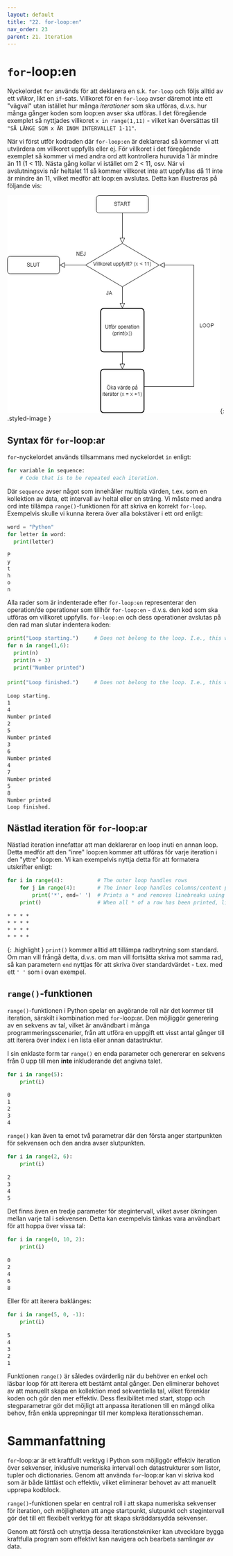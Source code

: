 ```yaml
---
layout: default
title: "22. for-loop:en"
nav_order: 23
parent: 21. Iteration
---
```


# `for`-loop:en
Nyckelordet `for` används för att deklarera en s.k. `for-loop` och följs alltid av ett _villkor_, likt en `if`-sats. Villkoret för en `for-loop` avser däremot inte ett "vägval" utan istället hur många _iterationer_ som ska utföras, d.v.s. hur många gånger koden som loop:en avser ska utföras. I det föregående exemplet så nyttjades villkoret `x in range(1,11)` - vilket kan översättas till `"SÅ LÄNGE SOM x ÄR INOM INTERVALLET 1-11"`.

När vi först utför kodraden där `for-loop:en` är deklarerad så kommer vi att utvärdera om villkoret uppfylls eller ej. För villkoret i det föregående exemplet så kommer vi med andra ord att kontrollera huruvida 1 är mindre än 11 (1 < 11). Nästa gång kollar vi istället om 2 < 11, osv. När vi avslutningsvis når heltalet 11 så kommer villkoret inte att uppfyllas då 11 inte är mindre än 11, vilket medför att loop:en avslutas. Detta kan illustreras på följande vis:

![for-loop](../../assets/images/for-loop2.png){: .styled-image }

## Syntax för `for`-loop:ar
`for`-nyckelordet används tillsammans med nyckelordet `in` enligt:
```python
for variable in sequence:
    # Code that is to be repeated each iteration.
```

Där `sequence` avser något som innehåller multipla värden, t.ex. som en kollektion av data, ett intervall av heltal eller en sträng. Vi måste med andra ord inte tillämpa `range()`-funktionen för att skriva en korrekt `for-loop`. Exempelvis skulle vi kunna iterera över alla bokstäver i ett ord enligt:
```python
word = "Python"
for letter in word:
  print(letter)
```
<div class="code-example" markdown="1">
<pre><code>P
y
t
h
o
n</code> </pre>
</div>

Alla rader som är indenterade efter `for-loop:en` representerar den operation/de operationer som tillhör `for-loop:en` - d.v.s. den kod som ska utföras om villkoret uppfylls. `for-loop:en` och dess operationer avslutas på den rad man slutar indentera koden:
```python
print("Loop starting.")     # Does not belong to the loop. I.e., this will run regardless.
for n in range(1,6):
  print(n)
  print(n + 3)
  print("Number printed")

print("Loop finished.")     # Does not belong to the loop. I.e., this will run regardless.
```
<div class="code-example" markdown="1">
<pre><code>Loop starting.
1
4
Number printed
2
5
Number printed
3
6
Number printed
4
7
Number printed
5
8
Number printed
Loop finished.</code> </pre>
</div>

## Nästlad iteration för `for`-loop:ar
Nästlad iteration innefattar att man deklarerar en loop inuti en annan loop. Detta medför att den "inre" loop:en kommer att utföras för varje iteration i den "yttre" loop:en. Vi kan exempelvis nyttja detta för att formatera utskrifter enligt:
```python
for i in range(4):           # The outer loop handles rows
    for j in range(4):       # The inner loop handles columns/content per row
        print('*', end=' ')  # Prints a * and removes linebreaks using the end attribute
    print()                  # When all * of a row has been printed, linebreak here
```
<div class="code-example" markdown="1">
<pre><code>* * * *
* * * *
* * * *
* * * * </code> </pre>
</div>

{: .highlight }
`print()` kommer alltid att tillämpa radbrytning som standard. Om man vill frångå detta, d.v.s. om man vill fortsätta skriva mot samma rad, så kan parametern `end` nyttjas för att skriva över standardvärdet - t.ex. med ett `' '` som i ovan exempel.

## `range()`-funktionen
`range()`-funktionen i Python spelar en avgörande roll när det kommer till iteration, särskilt i kombination med `for`-loop:ar. Den möjliggör generering av en sekvens av tal, vilket är användbart i många programmeringsscenarier, från att utföra en uppgift ett visst antal gånger till att iterera över index i en lista eller annan datastruktur.

I sin enklaste form tar `range()` en enda parameter och genererar en sekvens från 0 upp till men **inte** inkluderande det angivna talet.
```python
for i in range(5):
    print(i)
```
<div class="code-example" markdown="1">
<pre><code>0
1
2
3
4</code> </pre>
</div>

`range()` kan även ta emot två parametrar där den första anger startpunkten för sekvensen och den andra avser slutpunkten. 
```python
for i in range(2, 6):
    print(i)
```
<div class="code-example" markdown="1">
<pre><code>2
3
4
5</code> </pre>
</div>

Det finns även en tredje parameter för stegintervall, vilket avser ökningen mellan varje tal i sekvensen. Detta kan exempelvis tänkas vara användbart för att hoppa över vissa tal:
```python
for i in range(0, 10, 2):
    print(i)
```
<div class="code-example" markdown="1">
<pre><code>0
2
4
6
8</code> </pre>
</div>

Eller för att iterera baklänges:
```python
for i in range(5, 0, -1):
    print(i)
```
<div class="code-example" markdown="1">
<pre><code>5
4
3
2
1</code> </pre>
</div>

Funktionen `range()` är således ovärderlig när du behöver en enkel och läsbar loop för att iterera ett bestämt antal gånger. Den eliminerar behovet av att manuellt skapa en kollektion med sekventiella tal, vilket förenklar koden och gör den mer effektiv. Dess flexibilitet med start, stopp och stegparametrar gör det möjligt att anpassa iterationen till en mängd olika behov, från enkla upprepningar till mer komplexa iterationsscheman.

# Sammanfattning
`for`-loop:ar är ett kraftfullt verktyg i Python som möjliggör effektiv iteration över sekvenser, inklusive numeriska intervall och datastrukturer som listor, tupler och dictionaries. Genom att använda `for`-loop:ar kan vi skriva kod som är både lättläst och effektiv, vilket eliminerar behovet av att manuellt upprepa kodblock.

`range()`-funktionen spelar en central roll i att skapa numeriska sekvenser för iteration, och möjligheten att ange startpunkt, slutpunkt och stegintervall gör det till ett flexibelt verktyg för att skapa skräddarsydda sekvenser.

Genom att förstå och utnyttja dessa iterationstekniker kan utvecklare bygga kraftfulla program som effektivt kan navigera och bearbeta samlingar av data.